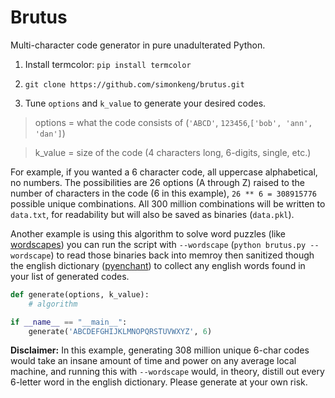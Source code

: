 # Brutus

Multi-character code generator in pure unadulterated Python.

1. Install termcolor: `pip install termcolor`

2. `git clone https://github.com/simonkeng/brutus.git`

3. Tune `options` and `k_value` to generate your desired codes.

> options = what the code consists of (`'ABCD'`, `123456`,`['bob', 'ann', 'dan']`)

> k_value = size of the code (4 characters long, 6-digits, single, etc.)

For example, if you wanted a 6 character code, all uppercase alphabetical, no numbers. The possibilities are 26 options (A through Z) raised to the number of characters in the code (6 in this example), `26 ** 6 = 308915776` possible unique combinations. All 300 million combinations will be written to `data.txt`, for readability but will also be saved as binaries (`data.pkl`). 

Another example is using this algorithm to solve word puzzles (like [wordscapes](https://itunes.apple.com/ca/app/wordscapes/id1207472156?mt=8)) you can run the script with `--wordscape` (`python brutus.py --wordscape`) to read those binaries back into memroy then sanitized though the english dictionary ([pyenchant](https://github.com/rfk/pyenchant)) to collect any english words found in your list of generated codes. 


```python
def generate(options, k_value):
    # algorithm

if __name__ == "__main__":
    generate('ABCDEFGHIJKLMNOPQRSTUVWXYZ', 6)

```

**Disclaimer:** 
In this example, generating 308 million unique 6-char codes would take an insane
amount of time and power on any average local machine, and running this with `--wordscape` would, in theory, distill out every 6-letter word in the english dictionary. Please generate at your own risk. 
